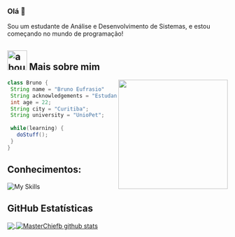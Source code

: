 ### Olá 👋

Sou um estudante de Análise e Desenvolvimento de Sistemas, e estou começando no mundo de programação!

## <img width="45" alt="about" src="https://raw.github.com/elizarov/elizarov/master/about.png"> Mais sobre mim

<img align="right" width="250" src="https://i2.wp.com/allhtaccess.info/wp-content/uploads/2018/03/programming.gif?fit=1281%2C716&ssl=1" />

```java
class Bruno {
 String name = "Bruno Eufrasio"
 String acknowledgements = "Estudante"
 int age = 22;
 String city = "Curitiba";
 String university = "UnioPet";
 
 while(learning) {
   doStuff();
 }
}
```

## **Conhecimentos:**  
![My Skills](https://skillicons.dev/icons?i=ps,vscode)

## **GitHub Estatísticas**

<a href="https://github.com/MasterChiefb">
  <img align="center" src="https://github-readme-stats.vercel.app/api/top-langs/?username=MasterChiefb&theme=dracula&hide_langs_below=1" />
</a>

<a href="https://github.com/MasterChiefb">
 <img align="center" src="https://github-readme-stats.vercel.app/api?username=MasterChiefb&show_icons=true&theme=dracula&line_height=27" alt="MasterChiefb github stats"/>
</a>
<br>



